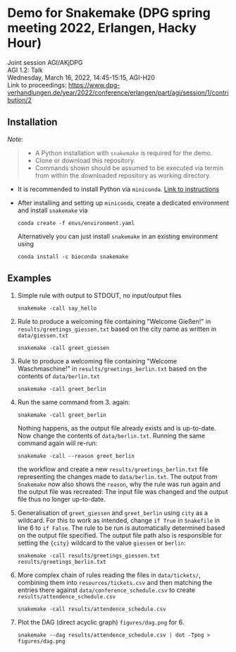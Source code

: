 # Demo for Snakemake (DPG spring meeting 2022, Erlangen, Hacky Hour)

Joint session AGI/AKjDPG  
AGI 1.2: Talk  
Wednesday, March 16, 2022, 14:45-15:15, AGI-H20  
Link to proceedings: https://www.dpg-verhandlungen.de/year/2022/conference/erlangen/part/agi/session/1/contribution/2

## Installation

*Note:*
> * A Python installation with `snakemake` is required for the demo.
> * Clone or download this repository.
> * Commands shown should be assumed to be executed via termin from within the downloaded repository as working directory.

* It is recommended to install Python via `miniconda`. [Link to instructions](https://docs.conda.io/en/latest/miniconda.html)
* After installing and setting up `miniconda`, create a dedicated environment and install `snakemake` via
    ```
    conda create -f envs/environment.yaml
    ```

    Alternatively you can just install `snakemake` in an existing environment using
    ```
    conda install -c bioconda snakemake
    ```

## Examples

1. Simple rule with output to STDOUT, no input/output files
    ```
    snakemake -call say_hello
    ```

2. Rule to produce a welcoming file containing "Welcome Gießen!" in `results/greetings_giessen.txt` based on the city name as written in `data/giessen.txt`
    ```
    snakemake -call greet_giessen
    ```

3. Rule to produce a welcoming file containing "Welcome Waschmaschine!" in `results/greetings_berlin.txt` based on the contents of `data/berlin.txt`
    ```
    snakemake -call greet_berlin
    ```

4. Run the same command from 3. again:
    ```
    snakemake -call greet_berlin
    ```
    Nothing happens, as the output file already exists and is up-to-date.
    Now change the contents of `data/berlin.txt`.
    Running the same command again will re-run:
    ```
    snakemake -call --reason greet_berlin
    ```
    the workflow and create a new `results/greetings_berlin.txt` file representing the changes made to `data/berlin.txt`.
    The output from `Snakemake` now also shows the `reason`, why the rule was run again and the output file was recreated: The input file was changed and the output file thus no longer up-to-date.

5. Generalisation of `greet_giessen` and `greet_berlin` using `city` as a wildcard. For this to work as intended, change `if True` in `Snakefile` in line 6 to `if False`. The rule to be run is automatically determined based on the output file specified. The output file path also is responsible for setting the `{city}` wildcard to the value `giessen` or `berlin`:
    ```
    snakemake -call results/greetings_giessen.txt results/greetings_berlin.txt
    ```
6. More complex chain of rules reading the files in `data/tickets/`, combining them into `resources/tickets.csv` and then matching the entries there against `data/conference_schedule.csv` to create `results/attendence_schedule.csv`
    ```
    snakemake -call results/attendence_schedule.csv
    ```
7. Plot the DAG (direct acyclic graph) `figures/dag.png` for 6.
    ```
    snakemake --dag results/attendence_schedule.csv | dot -Tpng > figures/dag.png
    ```